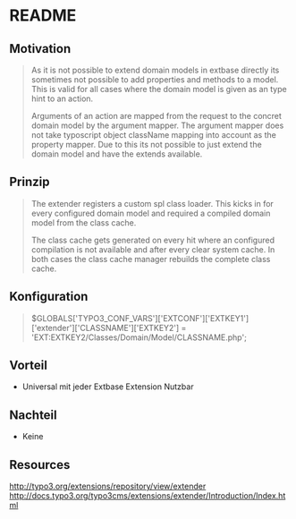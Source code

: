 README
======

## Motivation

> As it is not possible to extend domain models in extbase directly its sometimes not possible to add properties and methods to a model. This is valid for all cases where the domain model is given as an type hint to an action.
>
> Arguments of an action are mapped from the request to the concret domain model by the argument mapper. The argument mapper does not take typoscript object className mapping into account as the property mapper. Due to this its not possible to just extend the domain model and have the extends available.

## Prinzip
> The extender registers a custom spl class loader. This kicks in for every configured domain model and required a compiled domain model from the class cache.
>
> The class cache gets generated on every hit where an configured compilation is not available and after every clear system cache. In both cases the class cache manager rebuilds the complete class cache.

## Konfiguration
> $GLOBALS['TYPO3_CONF_VARS']['EXTCONF']['EXTKEY1']['extender']['CLASSNAME']['EXTKEY2'] =
>        'EXT:EXTKEY2/Classes/Domain/Model/CLASSNAME.php';

## Vorteil
* Universal mit jeder Extbase Extension Nutzbar

## Nachteil
* Keine 

## Resources
http://typo3.org/extensions/repository/view/extender
http://docs.typo3.org/typo3cms/extensions/extender/Introduction/Index.html
